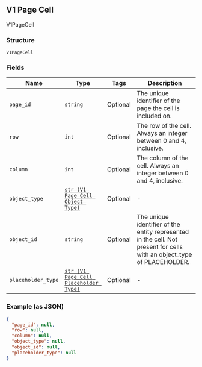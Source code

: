 ## V1 Page Cell

V1PageCell

### Structure

`V1PageCell`

### Fields

| Name | Type | Tags | Description |
|  --- | --- | --- | --- |
| `page_id` | `string` | Optional | The unique identifier of the page the cell is included on. |
| `row` | `int` | Optional | The row of the cell. Always an integer between 0 and 4, inclusive. |
| `column` | `int` | Optional | The column of the cell. Always an integer between 0 and 4, inclusive. |
| `object_type` | [`str (V1 Page Cell Object Type)`](/doc/models/v1-page-cell-object-type.md) | Optional | - |
| `object_id` | `string` | Optional | The unique identifier of the entity represented in the cell. Not present for cells with an object_type of PLACEHOLDER. |
| `placeholder_type` | [`str (V1 Page Cell Placeholder Type)`](/doc/models/v1-page-cell-placeholder-type.md) | Optional | - |

### Example (as JSON)

```json
{
  "page_id": null,
  "row": null,
  "column": null,
  "object_type": null,
  "object_id": null,
  "placeholder_type": null
}
```

